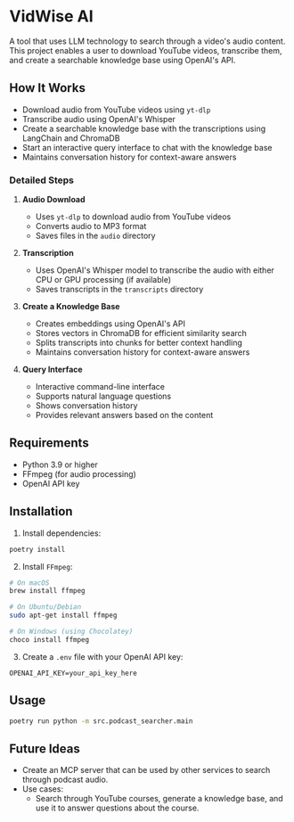 # VidWise AI

A tool that uses LLM technology to search through a video's audio content. This project enables a user to download YouTube videos, transcribe them, and create a searchable knowledge base using OpenAI's API.

## How It Works

- Download audio from YouTube videos using `yt-dlp`
- Transcribe audio using OpenAI's Whisper
- Create a searchable knowledge base with the transcriptions using LangChain and ChromaDB
- Start an interactive query interface to chat with the knowledge base
- Maintains conversation history for context-aware answers

### Detailed Steps

1. **Audio Download**

   - Uses `yt-dlp` to download audio from YouTube videos
   - Converts audio to MP3 format
   - Saves files in the `audio` directory

2. **Transcription**

   - Uses OpenAI's Whisper model to transcribe the audio with either CPU or GPU processing (if available)
   - Saves transcripts in the `transcripts` directory

3. **Create a Knowledge Base**

   - Creates embeddings using OpenAI's API
   - Stores vectors in ChromaDB for efficient similarity search
   - Splits transcripts into chunks for better context handling
   - Maintains conversation history for context-aware answers

4. **Query Interface**
   - Interactive command-line interface
   - Supports natural language questions
   - Shows conversation history
   - Provides relevant answers based on the content

## Requirements

- Python 3.9 or higher
- FFmpeg (for audio processing)
- OpenAI API key

## Installation

1. Install dependencies:

```bash
poetry install
```

2. Install `FFmpeg`:

```bash
# On macOS
brew install ffmpeg

# On Ubuntu/Debian
sudo apt-get install ffmpeg

# On Windows (using Chocolatey)
choco install ffmpeg
```

3. Create a `.env` file with your OpenAI API key:

```
OPENAI_API_KEY=your_api_key_here
```

## Usage

```bash
poetry run python -m src.podcast_searcher.main
```

## Future Ideas

- Create an MCP server that can be used by other services to search through podcast audio.
- Use cases:
  - Search through YouTube courses, generate a knowledge base, and use it to answer questions about the course.
